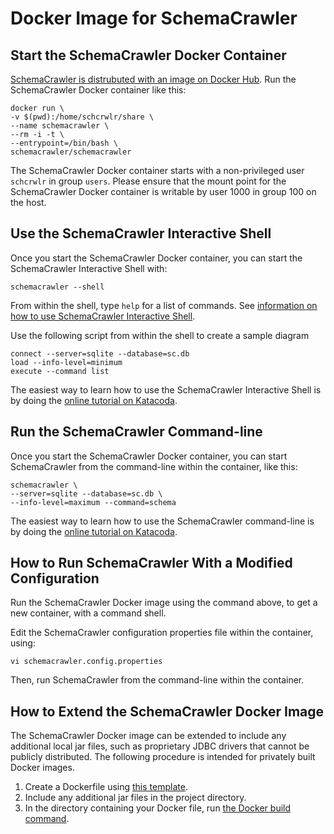 # Docker Image for SchemaCrawler



## Start the SchemaCrawler Docker Container

[SchemaCrawler is distrubuted with an image on Docker Hub](https://hub.docker.com/r/schemacrawler/schemacrawler/). Run the SchemaCrawler Docker container like this:

```
docker run \
-v $(pwd):/home/schcrwlr/share \
--name schemacrawler \
--rm -i -t \
--entrypoint=/bin/bash \
schemacrawler/schemacrawler
```
The SchemaCrawler Docker container starts with a non-privileged user `schcrwlr` in group `users`. Please ensure that the mount point for the SchemaCrawler Docker container is writable by user 1000 in group 100 on the host.

## Use the SchemaCrawler Interactive Shell

Once you start the SchemaCrawler Docker container, you can start the SchemaCrawler Interactive Shell with:

```
schemacrawler --shell
```

From within the shell, type `help` for a list of commands. See [information on how to use SchemaCrawler Interactive Shell](schemacrawler-shell.html).

Use the following script from within the shell to create a sample diagram
```
connect --server=sqlite --database=sc.db
load --info-level=minimum
execute --command list
```
The easiest way to learn how to use the SchemaCrawler Interactive Shell is by doing the [online tutorial on Katacoda](https://www.katacoda.com/schemacrawler/scenarios/schemacrawler-shell).


## Run the SchemaCrawler Command-line

Once you start the SchemaCrawler Docker container, you can start SchemaCrawler from the command-line within the container, like this:

```
schemacrawler \
--server=sqlite --database=sc.db \
--info-level=maximum --command=schema
```
The easiest way to learn how to use the SchemaCrawler command-line is by doing the [online tutorial on Katacoda](https://www.katacoda.com/schemacrawler/scenarios/schemacrawler).


## How to Run SchemaCrawler With a Modified Configuration

Run the SchemaCrawler Docker image using the command above, to get a new container, with a command shell. 

Edit the SchemaCrawler configuration properties file within the container, using:

```
vi schemacrawler.config.properties
```

Then, run SchemaCrawler from the command-line within the container.


## How to Extend the SchemaCrawler Docker Image

The SchemaCrawler Docker image can be extended to include any additional local jar files, such as proprietary JDBC drivers that cannot be publicly distributed. The following procedure is intended for privately built Docker images.

1. Create a Dockerfile using [this template](https://gist.github.com/sualeh/761e808f2803bba8e6f003e3276cf6e3).
2. Include any additional jar files in the project directory.
3. In the directory containing your Docker file, run [the Docker build command](https://docs.docker.com/engine/reference/commandline/build/).
